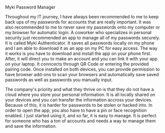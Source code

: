 Myki Password Manager

Throughout my IT journey, I have always been recommended to me to keep back ups of my passwords for accounts that are really important. 
It was also recommended to me to never save my passwords onto my computer or my browser for automatic login. A coworker who specializes
in personal security just recommended an app to manage all of my passwords securely. It is called Myki Authenticator. It saves all 
passwords locally on my phone and I am able to download it as an app on my PC for easy access. The way it works is you have to download
and install the app on your phone first. After, it will direct you to make an account and you can link it with your app on your laptop.
It conncects through QR Code or entering the provided pairing code. Once installed on both devices, you can provide permission to have
browser add-ons to scan your browsers and automatically save saved passwords as well as passwords you manually input.

The company's priority and what they thrive on is that they do not have a cloud where you store your personal information. It is all
locally shared on your devices and you can transfer the information accross your devices. Because of this, it is harder for passwords 
to be stolen or hacked into. In order to open the app, you also have to have a pin or face recognition enabled. I just started using it,
and so far, it is easy to manage. It is perfect for someone who has a ton of accounts and needs a way to manage them and save the 
information.